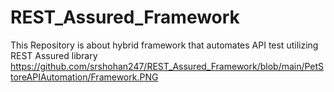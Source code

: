# REST_Assured_Framework
This Repository is about hybrid framework that automates API test utilizing REST Assured library 
https://github.com/srshohan247/REST_Assured_Framework/blob/main/PetStoreAPIAutomation/Framework.PNG
